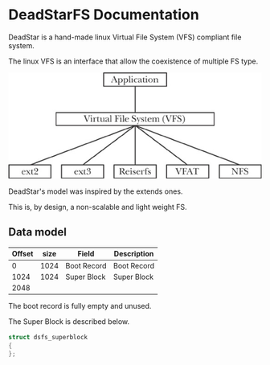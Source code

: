 # DeadStarFS Documentation

DeadStar is a hand-made linux Virtual File System (VFS) compliant file system.

The linux VFS is an interface that allow the coexistence of multiple FS type.

![vfs](vfs.png)

DeadStar's model was inspired by the extends ones.

This is, by design, a non-scalable and light weight FS.

## Data model

| Offset      | size       | Field               | Description              |
|-------------|------------|---------------------|--------------------------|
| 0           | 1024       | Boot Record         | Boot Record              |
| 1024        | 1024       | Super Block         | Super Block              |
| 2048        | 

The boot record is fully empty and unused.

The Super Block is described below.

```c
struct dsfs_superblock
{
};
```